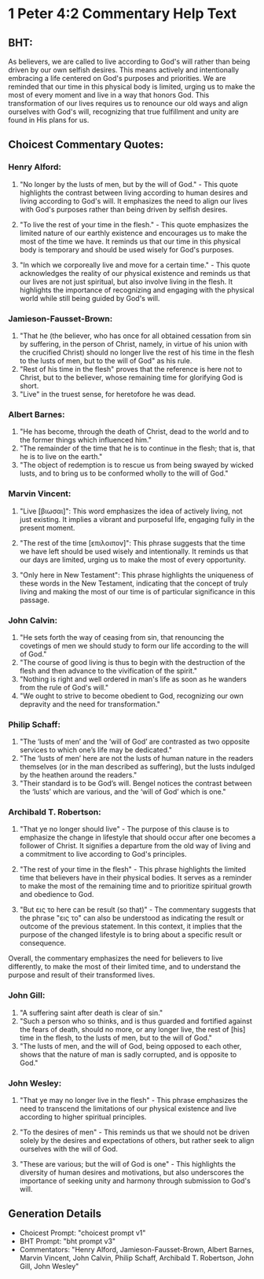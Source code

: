 # 1 Peter 4:2 Commentary Help Text

## BHT:
As believers, we are called to live according to God's will rather than being driven by our own selfish desires. This means actively and intentionally embracing a life centered on God's purposes and priorities. We are reminded that our time in this physical body is limited, urging us to make the most of every moment and live in a way that honors God. This transformation of our lives requires us to renounce our old ways and align ourselves with God's will, recognizing that true fulfillment and unity are found in His plans for us.

## Choicest Commentary Quotes:
### Henry Alford:
1. "No longer by the lusts of men, but by the will of God." - This quote highlights the contrast between living according to human desires and living according to God's will. It emphasizes the need to align our lives with God's purposes rather than being driven by selfish desires.

2. "To live the rest of your time in the flesh." - This quote emphasizes the limited nature of our earthly existence and encourages us to make the most of the time we have. It reminds us that our time in this physical body is temporary and should be used wisely for God's purposes.

3. "In which we corporeally live and move for a certain time." - This quote acknowledges the reality of our physical existence and reminds us that our lives are not just spiritual, but also involve living in the flesh. It highlights the importance of recognizing and engaging with the physical world while still being guided by God's will.

### Jamieson-Fausset-Brown:
1. "That he (the believer, who has once for all obtained cessation from sin by suffering, in the person of Christ, namely, in virtue of his union with the crucified Christ) should no longer live the rest of his time in the flesh to the lusts of men, but to the will of God" as his rule.
2. "Rest of his time in the flesh" proves that the reference is here not to Christ, but to the believer, whose remaining time for glorifying God is short.
3. "Live" in the truest sense, for heretofore he was dead.

### Albert Barnes:
1. "He has become, through the death of Christ, dead to the world and to the former things which influenced him."
2. "The remainder of the time that he is to continue in the flesh; that is, that he is to live on the earth."
3. "The object of redemption is to rescue us from being swayed by wicked lusts, and to bring us to be conformed wholly to the will of God."

### Marvin Vincent:
1. "Live [βιωσαι]": This word emphasizes the idea of actively living, not just existing. It implies a vibrant and purposeful life, engaging fully in the present moment.

2. "The rest of the time [επιλοιπον]": This phrase suggests that the time we have left should be used wisely and intentionally. It reminds us that our days are limited, urging us to make the most of every opportunity.

3. "Only here in New Testament": This phrase highlights the uniqueness of these words in the New Testament, indicating that the concept of truly living and making the most of our time is of particular significance in this passage.

### John Calvin:
1. "He sets forth the way of ceasing from sin, that renouncing the covetings of men we should study to form our life according to the will of God."
2. "The course of good living is thus to begin with the destruction of the flesh and then advance to the vivification of the spirit."
3. "Nothing is right and well ordered in man's life as soon as he wanders from the rule of God's will."
4. "We ought to strive to become obedient to God, recognizing our own depravity and the need for transformation."

### Philip Schaff:
1. "The ‘lusts of men’ and the ‘will of God’ are contrasted as two opposite services to which one’s life may be dedicated."
2. "The ‘lusts of men’ here are not the lusts of human nature in the readers themselves (or in the man described as suffering), but the lusts indulged by the heathen around the readers."
3. "Their standard is to be God’s will. Bengel notices the contrast between the ‘lusts’ which are various, and the ‘will of God’ which is one."

### Archibald T. Robertson:
1. "That ye no longer should live" - The purpose of this clause is to emphasize the change in lifestyle that should occur after one becomes a follower of Christ. It signifies a departure from the old way of living and a commitment to live according to God's principles.

2. "The rest of your time in the flesh" - This phrase highlights the limited time that believers have in their physical bodies. It serves as a reminder to make the most of the remaining time and to prioritize spiritual growth and obedience to God.

3. "But εις το here can be result (so that)" - The commentary suggests that the phrase "εις το" can also be understood as indicating the result or outcome of the previous statement. In this context, it implies that the purpose of the changed lifestyle is to bring about a specific result or consequence.

Overall, the commentary emphasizes the need for believers to live differently, to make the most of their limited time, and to understand the purpose and result of their transformed lives.

### John Gill:
1. "A suffering saint after death is clear of sin."
2. "Such a person who so thinks, and is thus guarded and fortified against the fears of death, should no more, or any longer live, the rest of [his] time in the flesh, to the lusts of men, but to the will of God."
3. "The lusts of men, and the will of God, being opposed to each other, shows that the nature of man is sadly corrupted, and is opposite to God."

### John Wesley:
1. "That ye may no longer live in the flesh" - This phrase emphasizes the need to transcend the limitations of our physical existence and live according to higher spiritual principles.

2. "To the desires of men" - This reminds us that we should not be driven solely by the desires and expectations of others, but rather seek to align ourselves with the will of God.

3. "These are various; but the will of God is one" - This highlights the diversity of human desires and motivations, but also underscores the importance of seeking unity and harmony through submission to God's will.


## Generation Details
- Choicest Prompt: "choicest prompt v1"
- BHT Prompt: "bht prompt v3"
- Commentators: "Henry Alford, Jamieson-Fausset-Brown, Albert Barnes, Marvin Vincent, John Calvin, Philip Schaff, Archibald T. Robertson, John Gill, John Wesley"

